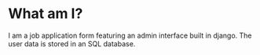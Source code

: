 # What am I?

I am a job application form featuring an admin interface
built in django.
The user data is stored in an SQL database.
